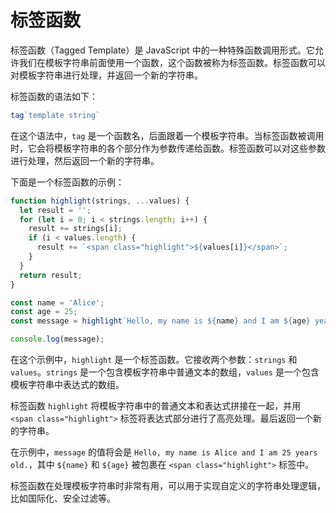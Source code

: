 # 标签函数

标签函数（Tagged Template）是 JavaScript 中的一种特殊函数调用形式。它允许我们在模板字符串前面使用一个函数，这个函数被称为标签函数。标签函数可以对模板字符串进行处理，并返回一个新的字符串。

标签函数的语法如下：

```javascript
tag`template string`
```

在这个语法中，`tag` 是一个函数名，后面跟着一个模板字符串。当标签函数被调用时，它会将模板字符串的各个部分作为参数传递给函数。标签函数可以对这些参数进行处理，然后返回一个新的字符串。

下面是一个标签函数的示例：

```javascript
function highlight(strings, ...values) {
  let result = '';
  for (let i = 0; i < strings.length; i++) {
    result += strings[i];
    if (i < values.length) {
      result += `<span class="highlight">${values[i]}</span>`;
    }
  }
  return result;
}

const name = 'Alice';
const age = 25;
const message = highlight`Hello, my name is ${name} and I am ${age} years old.`;

console.log(message);
```

在这个示例中，`highlight` 是一个标签函数。它接收两个参数：`strings` 和 `values`。`strings` 是一个包含模板字符串中普通文本的数组，`values` 是一个包含模板字符串中表达式的数组。

标签函数 `highlight` 将模板字符串中的普通文本和表达式拼接在一起，并用 `<span class="highlight">` 标签将表达式部分进行了高亮处理。最后返回一个新的字符串。

在示例中，`message` 的值将会是 `Hello, my name is Alice and I am 25 years old.`，其中 `${name}` 和 `${age}` 被包裹在 `<span class="highlight">` 标签中。

标签函数在处理模板字符串时非常有用，可以用于实现自定义的字符串处理逻辑，比如国际化、安全过滤等。
